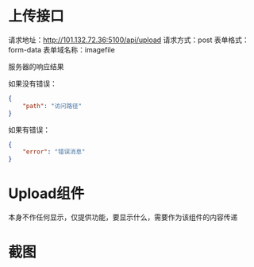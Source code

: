 # 上传接口

请求地址：http://101.132.72.36:5100/api/upload
请求方式：post
表单格式：form-data
表单域名称：imagefile

服务器的响应结果

如果没有错误：

```json
{
    "path": "访问路径"
}
```

如果有错误：

```json
{
    "error": "错误消息"
}
```

# Upload组件

本身不作任何显示，仅提供功能，要显示什么，需要作为该组件的内容传递

# 截图